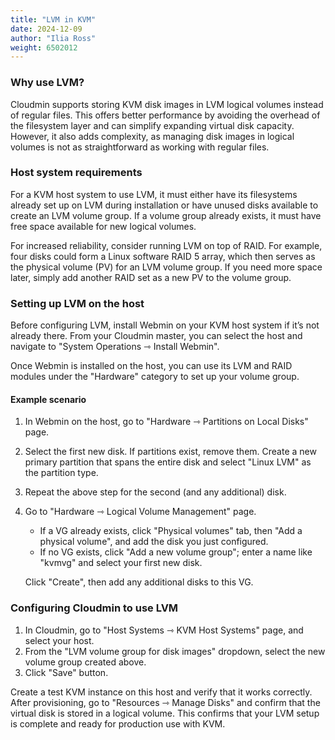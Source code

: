 ```yaml
---
title: "LVM in KVM"
date: 2024-12-09
author: "Ilia Ross"
weight: 6502012
---
```


### Why use LVM?

Cloudmin supports storing KVM disk images in LVM logical volumes instead of regular files. This offers better performance by avoiding the overhead of the filesystem layer and can simplify expanding virtual disk capacity. However, it also adds complexity, as managing disk images in logical volumes is not as straightforward as working with regular files.

### Host system requirements

For a KVM host system to use LVM, it must either have its filesystems already set up on LVM during installation or have unused disks available to create an LVM volume group. If a volume group already exists, it must have free space available for new logical volumes.

For increased reliability, consider running LVM on top of RAID. For example, four disks could form a Linux software RAID 5 array, which then serves as the physical volume (PV) for an LVM volume group. If you need more space later, simply add another RAID set as a new PV to the volume group.

### Setting up LVM on the host

Before configuring LVM, install Webmin on your KVM host system if it’s not already there. From your Cloudmin master, you can select the host and navigate to "System Operations ⇾ Install Webmin".

Once Webmin is installed on the host, you can use its LVM and RAID modules under the "Hardware" category to set up your volume group.

#### Example scenario

1.	In Webmin on the host, go to "Hardware ⇾ Partitions on Local Disks" page.
2.	Select the first new disk. If partitions exist, remove them. Create a new primary partition that spans the entire disk and select "Linux LVM" as the partition type.
3.	Repeat the above step for the second (and any additional) disk.
4.	Go to "Hardware ⇾ Logical Volume Management" page.
    * If a VG already exists, click "Physical volumes" tab, then "Add a physical volume", and add the disk you just configured.
    * If no VG exists, click "Add a new volume group"; enter a name like "kvmvg" and select your first new disk.
   
    Click "Create", then add any additional disks to this VG.

### Configuring Cloudmin to use LVM
1. In Cloudmin, go to "Host Systems ⇾ KVM Host Systems" page, and select your host.
2. From the "LVM volume group for disk images" dropdown, select the new volume group created above.
3. Click "Save" button.

Create a test KVM instance on this host and verify that it works correctly. After provisioning, go to "Resources ⇾ Manage Disks" and confirm that the virtual disk is stored in a logical volume. This confirms that your LVM setup is complete and ready for production use with KVM.
